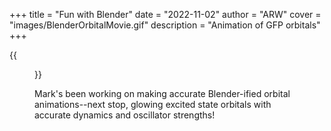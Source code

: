 +++
title = "Fun with Blender"
date = "2022-11-02"
author = "ARW"
cover = "images/BlenderOrbitalMovie.gif"
description = "Animation of GFP orbitals"
+++

{{<figure src="/images/BlenderOrbitalMovie.gif" position="center" style="border-radius: 6px;" >}}

Mark's been working on making accurate Blender-ified orbital animations--next stop, glowing excited state orbitals with accurate dynamics and oscillator strengths!
